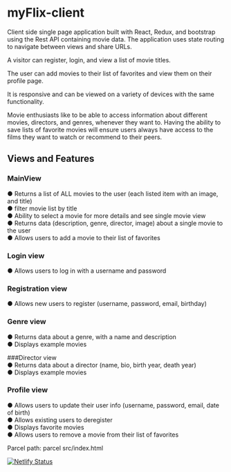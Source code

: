 # myFlix-client

Client side single page application built with React, Redux, and bootstrap using the Rest API containing movie data. The application uses state routing to navigate between views and share URLs. 

A visitor can register, login, and view a list of movie titles. 

The user can add movies to their list of favorites and view them on their profile page. 

It is responsive and can be viewed on a variety of devices with the same functionality. 

Movie enthusiasts like to be able to access information about different movies, directors, and genres, whenever they want to. Having the ability to save lists of favorite movies will ensure users always have access to the films they want to watch or recommend to their peers.


## Views and Features<br>
### MainView<br>
● Returns a list of ALL movies to the user (each listed item with an image, and title)<br>
● filter movie list by title<br>
● Ability to select a movie for more details and see single movie view<br>
● Returns data (description, genre, director, image) about a single movie to the user<br>
● Allows users to add a movie to their list of favorites<br>

### Login view<br>
● Allows users to log in with a username and password<br>

### Registration view<br>
● Allows new users to register (username, password, email, birthday)<br>

### Genre view<br>
● Returns data about a genre, with a name and description<br>
● Displays example movies<br>

###Director view<br>
● Returns data about a director (name, bio, birth year, death year)<br>
● Displays example movies<br>

### Profile view<br>
● Allows users to update their user info (username, password, email, date of birth)<br>
● Allows existing users to deregister<br>
● Displays favorite movies<br>
● Allows users to remove a movie from their list of favorites<br>

Parcel path:
parcel src/index.html

[![Netlify Status](https://api.netlify.com/api/v1/badges/b82a44da-26bc-4e60-a5e1-cade6ea7b94f/deploy-status)](https://app.netlify.com/sites/myflixmcu/deploys)
